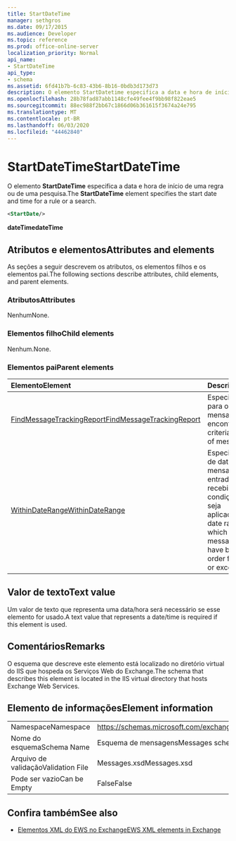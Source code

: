 ```yaml
---
title: StartDateTime
manager: sethgros
ms.date: 09/17/2015
ms.audience: Developer
ms.topic: reference
ms.prod: office-online-server
localization_priority: Normal
api_name:
- StartDateTime
api_type:
- schema
ms.assetid: 6fd41b7b-6c83-43b6-8b16-0bdb3d173d73
description: O elemento StartDatetime especifica a data e hora de início de uma regra ou de uma pesquisa.
ms.openlocfilehash: 28b78fad87abb1148cfe49fee4f9bb98f822eae5
ms.sourcegitcommit: 88ec988f2bb67c1866d06b361615f3674a24e795
ms.translationtype: MT
ms.contentlocale: pt-BR
ms.lasthandoff: 06/03/2020
ms.locfileid: "44462840"
---
```

# <a name="startdatetime"></a><span data-ttu-id="683c6-103">StartDateTime</span><span class="sxs-lookup"><span data-stu-id="683c6-103">StartDateTime</span></span>

<span data-ttu-id="683c6-104">O elemento **StartDateTime** especifica a data e hora de início de uma regra ou de uma pesquisa.</span><span class="sxs-lookup"><span data-stu-id="683c6-104">The **StartDateTime** element specifies the start date and time for a rule or a search.</span></span> 
  
```XML
<StartDate/>
```

<span data-ttu-id="683c6-105">**dateTime**</span><span class="sxs-lookup"><span data-stu-id="683c6-105">**dateTime**</span></span>

## <a name="attributes-and-elements"></a><span data-ttu-id="683c6-106">Atributos e elementos</span><span class="sxs-lookup"><span data-stu-id="683c6-106">Attributes and elements</span></span>

<span data-ttu-id="683c6-107">As seções a seguir descrevem os atributos, os elementos filhos e os elementos pai.</span><span class="sxs-lookup"><span data-stu-id="683c6-107">The following sections describe attributes, child elements, and parent elements.</span></span>
  
### <a name="attributes"></a><span data-ttu-id="683c6-108">Atributos</span><span class="sxs-lookup"><span data-stu-id="683c6-108">Attributes</span></span>

<span data-ttu-id="683c6-109">Nenhum</span><span class="sxs-lookup"><span data-stu-id="683c6-109">None.</span></span>
  
### <a name="child-elements"></a><span data-ttu-id="683c6-110">Elementos filho</span><span class="sxs-lookup"><span data-stu-id="683c6-110">Child elements</span></span>

<span data-ttu-id="683c6-111">Nenhum.</span><span class="sxs-lookup"><span data-stu-id="683c6-111">None.</span></span>
  
### <a name="parent-elements"></a><span data-ttu-id="683c6-112">Elementos pai</span><span class="sxs-lookup"><span data-stu-id="683c6-112">Parent elements</span></span>

|<span data-ttu-id="683c6-113">**Elemento**</span><span class="sxs-lookup"><span data-stu-id="683c6-113">**Element**</span></span>|<span data-ttu-id="683c6-114">**Descrição**</span><span class="sxs-lookup"><span data-stu-id="683c6-114">**Description**</span></span>|
|:-----|:-----|
|[<span data-ttu-id="683c6-115">FindMessageTrackingReport</span><span class="sxs-lookup"><span data-stu-id="683c6-115">FindMessageTrackingReport</span></span>](findmessagetrackingreport.md) <br/> |<span data-ttu-id="683c6-116">Especifica critérios para os tipos de mensagens a serem encontradas.</span><span class="sxs-lookup"><span data-stu-id="683c6-116">Specifies criteria for the types of messages to find.</span></span>  <br/> |
|[<span data-ttu-id="683c6-117">WithinDateRange</span><span class="sxs-lookup"><span data-stu-id="683c6-117">WithinDateRange</span></span>](withindaterange.md) <br/> |<span data-ttu-id="683c6-118">Especifica o intervalo de datas no qual as mensagens de entrada precisam ser recebidas para que a condição ou exceção seja aplicada.</span><span class="sxs-lookup"><span data-stu-id="683c6-118">Specifies the date range within which incoming messages have to have been received in order for the condition or exception to apply.</span></span>  <br/> |
   
## <a name="text-value"></a><span data-ttu-id="683c6-119">Valor de texto</span><span class="sxs-lookup"><span data-stu-id="683c6-119">Text value</span></span>

 <span data-ttu-id="683c6-120">Um valor de texto que representa uma data/hora será necessário se esse elemento for usado.</span><span class="sxs-lookup"><span data-stu-id="683c6-120">A text value that represents a date/time is required if this element is used.</span></span> 
  
## <a name="remarks"></a><span data-ttu-id="683c6-121">Comentários</span><span class="sxs-lookup"><span data-stu-id="683c6-121">Remarks</span></span>

<span data-ttu-id="683c6-122">O esquema que descreve este elemento está localizado no diretório virtual do IIS que hospeda os Serviços Web do Exchange.</span><span class="sxs-lookup"><span data-stu-id="683c6-122">The schema that describes this element is located in the IIS virtual directory that hosts Exchange Web Services.</span></span>
  
## <a name="element-information"></a><span data-ttu-id="683c6-123">Elemento de informações</span><span class="sxs-lookup"><span data-stu-id="683c6-123">Element information</span></span>

|||
|:-----|:-----|
|<span data-ttu-id="683c6-124">Namespace</span><span class="sxs-lookup"><span data-stu-id="683c6-124">Namespace</span></span>  <br/> |https://schemas.microsoft.com/exchange/services/2006/messages  <br/> |
|<span data-ttu-id="683c6-125">Nome do esquema</span><span class="sxs-lookup"><span data-stu-id="683c6-125">Schema Name</span></span>  <br/> |<span data-ttu-id="683c6-126">Esquema de mensagens</span><span class="sxs-lookup"><span data-stu-id="683c6-126">Messages schema</span></span>  <br/> |
|<span data-ttu-id="683c6-127">Arquivo de validação</span><span class="sxs-lookup"><span data-stu-id="683c6-127">Validation File</span></span>  <br/> |<span data-ttu-id="683c6-128">Messages.xsd</span><span class="sxs-lookup"><span data-stu-id="683c6-128">Messages.xsd</span></span>  <br/> |
|<span data-ttu-id="683c6-129">Pode ser vazio</span><span class="sxs-lookup"><span data-stu-id="683c6-129">Can be Empty</span></span>  <br/> |<span data-ttu-id="683c6-130">False</span><span class="sxs-lookup"><span data-stu-id="683c6-130">False</span></span>  <br/> |
   
## <a name="see-also"></a><span data-ttu-id="683c6-131">Confira também</span><span class="sxs-lookup"><span data-stu-id="683c6-131">See also</span></span>

- [<span data-ttu-id="683c6-132">Elementos XML do EWS no Exchange</span><span class="sxs-lookup"><span data-stu-id="683c6-132">EWS XML elements in Exchange</span></span>](ews-xml-elements-in-exchange.md)

